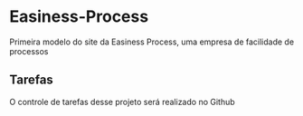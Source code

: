 # Easiness-Process
Primeira modelo do site da Easiness Process, uma empresa de facilidade de processos

## Tarefas

O controle de tarefas desse projeto será realizado no Github